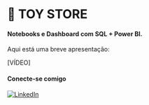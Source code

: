 # 🧸 TOY STORE

#### Notebooks e Dashboard com SQL + Power BI.

Aqui está uma breve apresentação:

[VÍDEO]















#### Conecte-se comigo

[![LinkedIn](https://img.shields.io/badge/LinkedIn-0077B5?style=for-the-badge&logo=linkedin&logoColor=white)](https://www.linkedin.com/in/sara-galv%C3%A3o-601776204/)



